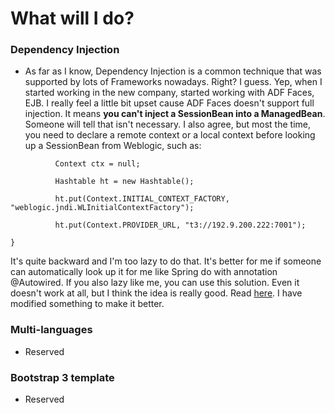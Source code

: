 # What will I do?

### Dependency Injection
- As far as I know, Dependency Injection is a common technique that was supported by lots of Frameworks nowadays. Right? I guess.
Yep, when I started working in the new company, started working with ADF Faces, EJB. I really feel a little bit upset cause ADF Faces doesn't support full injection. It means **you can't inject a SessionBean into a ManagedBean**. Someone will tell that isn't necessary. I also agree, but most the time, you need to declare a remote context or a local context before looking up a SessionBean from Weblogic, such as:

````
          Context ctx = null;

          Hashtable ht = new Hashtable();

          ht.put(Context.INITIAL_CONTEXT_FACTORY, "weblogic.jndi.WLInitialContextFactory");

          ht.put(Context.PROVIDER_URL, "t3://192.9.200.222:7001");

}

````

It's quite backward and I'm too lazy to do that. It's better for me if someone can automatically look up it for me like Spring do with annotation @Autowired. If you also lazy like me, you can use this solution. Even it doesn't work at all, but I think the idea is really good. Read [here](http://codeplay.net/2010/09/14/inject-ejb-to-adf-managed-bean/). I have modified something to make it better.

### Multi-languages
 - Reserved
### Bootstrap 3 template
 - Reserved

